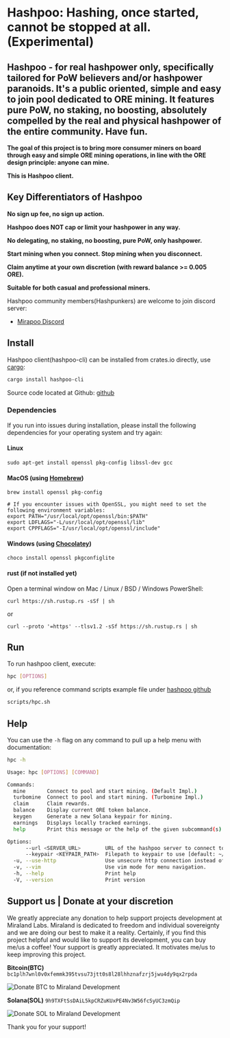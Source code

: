 # Hashpoo: Hashing, once started, cannot be stopped at all. (Experimental)

## Hashpoo - for real hashpower only, specifically tailored for PoW believers and/or hashpower paranoids. It's a public oriented, simple and easy to join pool dedicated to ORE mining. It features pure PoW, no staking, no boosting, absolutely compelled by the real and physical hashpower of the entire community. Have fun.

**The goal of this project is to bring more consumer miners on board through easy and simple ORE mining operations, in line with the ORE design principle: anyone can mine.**

**This is Hashpoo client.**

## Key Differentiators of Hashpoo

**No sign up fee, no sign up action.**

**Hashpoo does NOT cap or limit your hashpower in any way.**

**No delegating, no staking, no boosting, pure PoW, only hashpower.**

**Start mining when you connect. Stop mining when you disconnect.**

**Claim anytime at your own discretion (with reward balance >= 0.005 ORE).**

**Suitable for both casual and professional miners.**

Hashpoo community members(Hashpunkers) are welcome to join discord server:

-   [Mirapoo Discord](https://discord.gg/YjQhWqxp7H)

## Install

Hashpoo client(hashpoo-cli) can be installed from crates.io directly, use [cargo](https://doc.rust-lang.org/cargo/getting-started/installation.html):

```sh
cargo install hashpoo-cli
```

Source code located at Github: [github](https://github.com/miraland-labs/hashpoo)

### Dependencies

If you run into issues during installation, please install the following dependencies for your operating system and try again:

#### Linux

```
sudo apt-get install openssl pkg-config libssl-dev gcc
```

#### MacOS (using [Homebrew](https://brew.sh/))

```
brew install openssl pkg-config

# If you encounter issues with OpenSSL, you might need to set the following environment variables:
export PATH="/usr/local/opt/openssl/bin:$PATH"
export LDFLAGS="-L/usr/local/opt/openssl/lib"
export CPPFLAGS="-I/usr/local/opt/openssl/include"
```

#### Windows (using [Chocolatey](https://chocolatey.org/))

```
choco install openssl pkgconfiglite
```

#### rust (if not installed yet)

Open a terminal window on Mac / Linux / BSD / Windows PowerShell:

```
curl https://sh.rustup.rs -sSf | sh
```

or

```
curl --proto '=https' --tlsv1.2 -sSf https://sh.rustup.rs | sh
```

## Run

To run hashpoo client, execute:

```sh
hpc [OPTIONS]
```

or, if you reference command scripts example file under [hashpoo github](https://github.com/miraland-labs/hashpoo)

```sh
scripts/hpc.sh
```

## Help

You can use the `-h` flag on any command to pull up a help menu with documentation:

```sh
hpc -h

Usage: hpc [OPTIONS] [COMMAND]

Commands:
  mine       Connect to pool and start mining. (Default Impl.)
  turbomine  Connect to pool and start mining. (Turbomine Impl.)
  claim      Claim rewards.
  balance    Display current ORE token balance.
  keygen     Generate a new Solana keypair for mining.
  earnings   Displays locally tracked earnings.
  help       Print this message or the help of the given subcommand(s)

Options:
      --url <SERVER_URL>        URL of the hashpoo server to connect to [default: ore.hashspace.me]
      --keypair <KEYPAIR_PATH>  Filepath to keypair to use [default: ~/.config/solana/id.json]
  -u, --use-http                Use unsecure http connection instead of https.
  -v, --vim                     Use vim mode for menu navigation.
  -h, --help                    Print help
  -V, --version                 Print version
```

## Support us | Donate at your discretion

We greatly appreciate any donation to help support projects development at Miraland Labs. Miraland is dedicated to freedom and individual sovereignty and we are doing our best to make it a reality.
Certainly, if you find this project helpful and would like to support its development, you can buy me/us a coffee!
Your support is greatly appreciated. It motivates me/us to keep improving this project.

**Bitcoin(BTC)**
`bc1plh7wnl0v0xfemmk395tvsu73jtt0s8l28lhhznafzrj5jwu4dy9qx2rpda`

![Donate BTC to Miraland Development](../donations/donate-btc-qr-code.png)

**Solana(SOL)**
`9h9TXFtSsDAiL5kpCRZuKUxPE4Nv3W56fcSyUC3zmQip`

![Donate SOL to Miraland Development](../donations/donate-sol-qr-code.png)

Thank you for your support!
